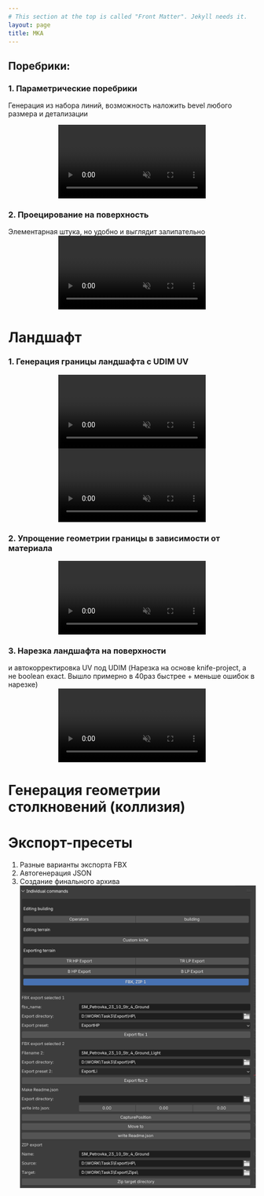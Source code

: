 ```yaml
---
# This section at the top is called "Front Matter". Jekyll needs it.
layout: page
title: MKA
---
```


## Поребрики:

### 1. Параметрические поребрики
Генерация из набора линий, возможность наложить bevel любого размера и детализации

<video muted autoplay controls loop style="display: block; margin: 0 auto; max-width: 70%; height: auto;">
    <source src="assets/mka/Curb_1.webm" type="video/webm">
</video>

### 2. Проецирование на поверхность
Элементарная штука, но удобно и выглядит залипательно
<video muted autoplay controls loop style="display: block; margin: 0 auto; max-width: 70%; height: auto;">
    <source src="assets/mka/0_HD.mp4" type="video/mp4">
</video>

# Ландшафт
### 1. Генерация границы ландшафта с UDIM UV


<video muted autoplay controls loop style="display: block; margin: 0 auto; max-width: 70%; height: auto;">
    <source src="assets/mka/1_FHD.webm" type="video/webm">
</video>


<video muted autoplay controls loop style="display: block; margin: 0 auto; max-width: 70%; height: auto;">
    <source src="assets/mka/1_1_hd.mp4" type="video/mp4">
</video>

### 2. Упрощение геометрии границы в зависимости от материала

<video muted autoplay controls loop style="display: block; margin: 0 auto; max-width: 70%; height: auto;">
    <source src="assets/mka/2_FHD.webm" type="video/webm">
</video>

### 3. Нарезка ландшафта на поверхности 
и автокорректировка UV под UDIM
(Нарезка на основе knife-project, а не boolean exact. Вышло примерно в 40раз быстрее + меньше ошибок в нарезке)
<video muted autoplay controls loop style="display: block; margin: 0 auto; max-width: 70%; height: auto;">
    <source src="assets/mka/3_FHD.webm" type="video/webm">
</video>

# Генерация геометрии столкновений (коллизия)

# Экспорт-пресеты
1. Разные варианты экспорта FBX
2. Автогенерация JSON
3. Создание финального архива
![image1](./assets/mka/ExportPlugin.png)
